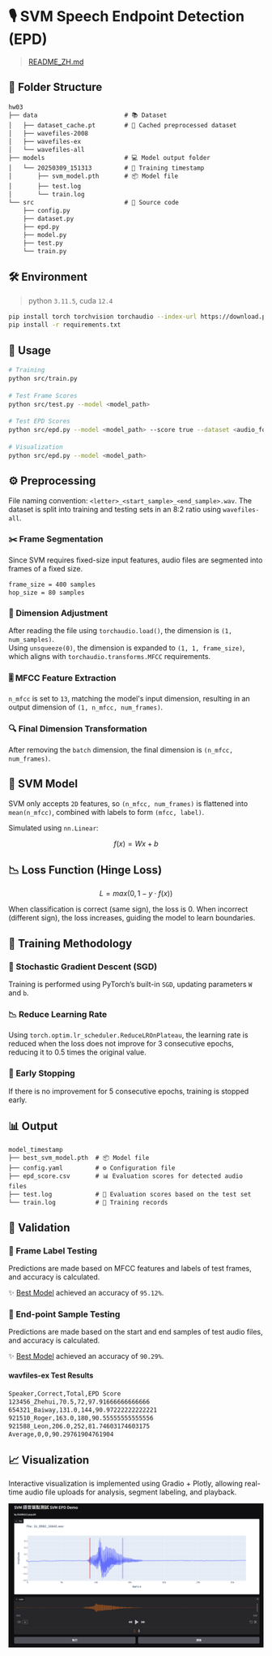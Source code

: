 # 🎙️ SVM Speech Endpoint Detection (EPD)

> [README_ZH.md](./README_ZH.md)

## 📁 Folder Structure
```
hw03
├── data                        # 📚 Dataset
│   ├── dataset_cache.pt        # 🚀 Cached preprocessed dataset
│   ├── wavefiles-2008
│   ├── wavefiles-ex
│   └── wavefiles-all
├── models                      # 💻 Model output folder
│   └── 20250309_151313         # 📅 Training timestamp
│       ├── svm_model.pth       # 📦 Model file
│       ├── test.log
│       └── train.log
└── src                         # 🧩 Source code
    ├── config.py
    ├── dataset.py
    ├── epd.py
    ├── model.py
    ├── test.py
    └── train.py
```

## 🛠️ Environment

> python `3.11.5`, cuda `12.4`
```bash
pip install torch torchvision torchaudio --index-url https://download.pytorch.org/whl/cu124
pip install -r requirements.txt
```

## 🧷 Usage

```bash
# Training
python src/train.py

# Test Frame Scores
python src/test.py --model <model_path>

# Test EPD Scores
python src/epd.py --model <model_path> --score true --dataset <audio_folder>

# Visualization
python src/epd.py --model <model_path>
```

## ⚙️ Preprocessing

File naming convention: `<letter>_<start_sample>_<end_sample>.wav`. The dataset is split into training and testing sets in an 8:2 ratio using `wavefiles-all`.

### ✂️ Frame Segmentation
Since SVM requires fixed-size input features, audio files are segmented into frames of a fixed size.

```
frame_size = 400 samples
hop_size = 80 samples
```

### 📐 Dimension Adjustment
After reading the file using `torchaudio.load()`, the dimension is `(1, num_samples)`.  
Using `unsqueeze(0)`, the dimension is expanded to `(1, 1, frame_size)`, which aligns with `torchaudio.transforms.MFCC` requirements.

### 🎚️ MFCC Feature Extraction
`n_mfcc` is set to `13`, matching the model's input dimension, resulting in an output dimension of `(1, n_mfcc, num_frames)`.

### 🔍 Final Dimension Transformation
After removing the `batch` dimension, the final dimension is `(n_mfcc, num_frames)`.

## 🧠 SVM Model

SVM only accepts `2D` features, so `(n_mfcc, num_frames)` is flattened into `mean(n_mfcc)`, combined with labels to form `(mfcc, label)`.

Simulated using `nn.Linear`:

$$
f(x) = Wx + b
$$

## 📉 Loss Function (Hinge Loss)

$$
L = max(0, 1−y⋅f(x))
$$

When classification is correct (same sign), the loss is 0. When incorrect (different sign), the loss increases, guiding the model to learn boundaries.

## 🚀 Training Methodology

### 🎲 Stochastic Gradient Descent (SGD)
Training is performed using PyTorch’s built-in `SGD`, updating parameters `W` and `b`.

### 📉 Reduce Learning Rate
Using `torch.optim.lr_scheduler.ReduceLROnPlateau`, the learning rate is reduced when the loss does not improve for 3 consecutive epochs, reducing it to 0.5 times the original value.

### 🚧 Early Stopping
If there is no improvement for 5 consecutive epochs, training is stopped early.

## 📊 Output
```
model_timestamp
├── best_svm_model.pth  # 📦 Model file
├── config.yaml         # ⚙️ Configuration file
├── epd_score.csv       # 📊 Evaluation scores for detected audio files
├── test.log            # 📝 Evaluation scores based on the test set
└── train.log           # 📝 Training records
```

## 🎯 Validation

### 🎵 Frame Label Testing
Predictions are made based on MFCC features and labels of test frames, and accuracy is calculated.

✨ [Best Model](./models/best_model_ex/test.log) achieved an accuracy of `95.12%`.

### 🎼 End-point Sample Testing
Predictions are made based on the start and end samples of test audio files, and accuracy is calculated.

✨ [Best Model](./models/best_model_ex/epd_score.csv) achieved an accuracy of `90.29%`.

#### wavfiles-ex Test Results
```csv
Speaker,Correct,Total,EPD Score
123456_Zhehui,70.5,72,97.91666666666666
654321_Baiway,131.0,144,90.97222222222221
921510_Roger,163.0,180,90.55555555555556
921588_Leon,206.0,252,81.74603174603175
Average,0,0,90.29761904761904
```

## 📈 Visualization
Interactive visualization is implemented using Gradio + Plotly, allowing real-time audio file uploads for analysis, segment labeling, and playback.

![Visualization Demo](./asset/image1.png)
